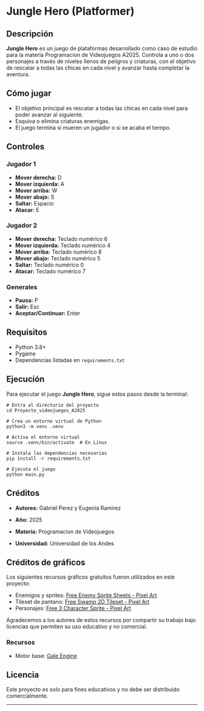 # Jungle Hero (Platformer)

## Descripción

**Jungle Hero** es un juego de plataformas desarrollado como caso de estudio para la materia Programacion de Videojuegos A2025. Controla a uno o dos personajes a través de niveles llenos de peligros y criaturas, con el objetivo de rescatar a todas las chicas en cada nivel y avanzar hasta completar la aventura.

## Cómo jugar

- El objetivo principal es rescatar a todas las chicas en cada nivel para poder avanzar al siguiente.
- Esquiva o elimina criaturas enemigas.
- El juego termina si mueren un jugador o si se acaba el tiempo.

## Controles

### Jugador 1
- **Mover derecha:** D
- **Mover izquierda:** A
- **Mover arriba:** W
- **Mover abajo:** S
- **Saltar:** Espacio
- **Atacar:** E

### Jugador 2
- **Mover derecha:** Teclado numérico 6
- **Mover izquierda:** Teclado numérico 4
- **Mover arriba:** Teclado numérico 8
- **Mover abajo:** Teclado numérico 5
- **Saltar:** Teclado numérico 0
- **Atacar:** Teclado numérico 7

### Generales
- **Pausa:** P
- **Salir:** Esc
- **Aceptar/Continuar:** Enter

## Requisitos

- Python 3.8+
- Pygame
- Dependencias listadas en `requirements.txt`

## Ejecución

Para ejecutar el juego **Jungle Hero**, sigue estos pasos desde la terminal:

```
# Entra al directorio del proyecto
cd Proyecto_videojuegos_A2025

# Crea un entorno virtual de Python
python3 -m venv .venv

# Activa el entorno virtual
source .venv/bin/activate  # En Linux

# Instala las dependencias necesarias
pip install -r requirements.txt

# Ejecuta el juego
python main.py
```

## Créditos

- **Autores:** Gabriel Perez y Eugenia Ramirez

- **Año:** 2025  
- **Materia:** Programacion de Videojuegos 
- **Universidad:** Universidad de los Andes

## Créditos de gráficos

Los siguientes recursos gráficos gratuitos fueron utilizados en este proyecto:

- Enemigos y sprites: [Free Enemy Sprite Sheets - Pixel Art](https://free-game-assets.itch.io/free-enemy-sprite-sheets-pixel-art)  
- Tileset de pantano: [Free Swamp 2D Tileset - Pixel Art](https://free-game-assets.itch.io/free-swamp-2d-tileset-pixel-art)  
- Personajes: [Free 3 Character Sprite - Pixel Art](https://free-game-assets.itch.io/free-3-character-sprite-pixel-art)

Agradecemos a los autores de estos recursos por compartir su trabajo bajo licencias que permiten su uso educativo y no comercial.

### Recursos

- Motor base: [Gale Engine](https://github.com/alejandromujica/gale)

## Licencia

Este proyecto es solo para fines educativos y no debe ser distribuido comercialmente.

---
